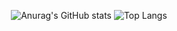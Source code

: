 <div align="center">
 
![Anurag's GitHub stats](https://github-readme-stats.vercel.app/api?username=BoKangKim&show_icons=true&theme=gotham)
![Top Langs](https://github-readme-stats.vercel.app/api/top-langs/?username=BoKangKim&layout=compact&theme=gotham)
 
 </div>
